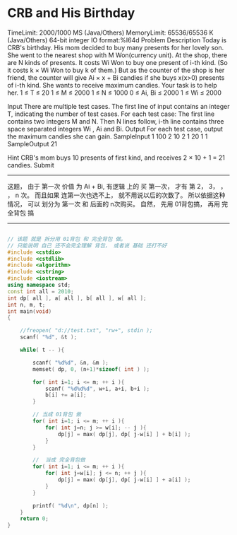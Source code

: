 # CRB and His Birthday
TimeLimit: 2000/1000 MS (Java/Others)  MemoryLimit: 65536/65536 K (Java/Others)
64-bit integer IO format:%I64d
Problem Description
Today is CRB's birthday. His mom decided to buy many presents for her lovely son. 
She went to the nearest shop with M Won(currency unit). 
At the shop, there are N kinds of presents. 
It costs Wi Won to buy one present of i-th kind. (So it costs k × Wi Won to buy k of them.) 
But as the counter of the shop is her friend, the counter will give Ai × x + Bi candies if she buys x(x>0) presents of i-th kind. 
She wants to receive maximum candies. Your task is to help her. 
1 ≤ T ≤ 20
1 ≤ M ≤ 2000
1 ≤ N ≤ 1000
0 ≤ Ai, Bi ≤ 2000
1 ≤ Wi ≤ 2000

Input
There are multiple test cases. The first line of input contains an integer T, indicating the number of test cases. For each test case: 
The first line contains two integers M and N. 
Then N lines follow, i-th line contains three space separated integers Wi , Ai and Bi. 
Output
For each test case, output the maximum candies she can gain.
SampleInput
1
100 2
10 2 1
20 1 1
SampleOutput
21
 
Hint
CRB's mom buys 10 presents of first kind, and receives 2 × 10 + 1 = 21 candies.
Submit

----
这题， 由于 第一次 价值 为 Ai + Bi, 有逻辑 上的 买 第一次， 才有 第 2， 3， ， ， n 次。 而且如果 连第一次也选不上， 就不用说以后的次数了。
所以依据这种情况， 可以 划分为 第一次 和 后面的 n次购买。 自然， 先用 01背包搞， 再用 完全背包 搞

----

```` c++

// 该题 就是 拆分用 01背包 和 完全背包 做。
// 只能说明 自己 还不会完全理解 背包， 或者说 基础 还打不好
#include <cstdio>
#include <cstdlib>
#include <algorithm>
#include <cstring>
#include <iostream>
using namespace std;
const int all = 2010;
int dp[ all ], a[ all ], b[ all ], w[ all ];
int n, m, t;
int main(void)
{

    //freopen( "d://test.txt", "rw+", stdin );
    scanf( "%d", &t );

    while( t -- ){

        scanf( "%d%d", &n, &m );
        memset( dp, 0, (n+1)*sizeof( int ) );

        for( int i=1; i <= m; ++ i ){
            scanf( "%d%d%d", w+i, a+i, b+i );
            b[i] += a[i];
        }

        // 当成 01背包 做
        for( int i=1; i <= m; ++ i ){
            for( int j=n; j >= w[i]; -- j ){
                dp[j] = max( dp[j], dp[ j-w[i] ] + b[i] );
            }
        }

        //  当成 完全背包做
        for( int i=1; i <= m; ++ i ){
            for( int j=w[i]; j <= n; ++ j ){
                dp[j] = max( dp[j], dp[ j-w[i] ] + a[i] );
            }
        }

        printf( "%d\n", dp[n] );
    }
    return 0;
}

````
